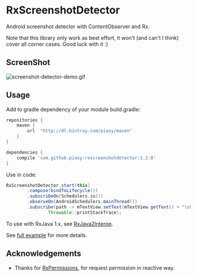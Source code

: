 # RxScreenshotDetector
Android screenshot detector with ContentObserver and Rx.

Note that this library only work as best effort, it won't (and can't I think) cover all corner cases. Good luck with it :)

## ScreenShot

![screenshot-detector-demo.gif](art/screenshot-detector-demo.gif)

## Usage
Add to gradle dependency of your module build.gradle:

```gradle
repositories {
    maven {
        url  "http://dl.bintray.com/piasy/maven"
    }
}

dependencies {
    compile 'com.github.piasy:rxscreenshotdetector:1.2.0'
}
```

Use in code:

```java
RxScreenshotDetector.start(this)
        .compose(bindToLifecycle())
        .subscribeOn(Schedulers.io())
        .observeOn(AndroidSchedulers.mainThread())
        .subscribe(path -> mTextView.setText(mTextView.getText() + "\nScreenshot: " + path),
                Throwable::printStackTrace);
```

To use with RxJava 1.x, see [RxJava2Interop](https://github.com/akarnokd/RxJava2Interop).

See [full example](https://github.com/Piasy/RxScreenshotDetector/tree/master/app) for more details.

## Acknowledgements
+  Thanks for [RxPermissions](https://github.com/tbruyelle/RxPermissions), for request permission in reactive way.
